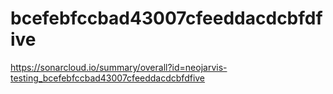 # bcefebfccbad43007cfeeddacdcbfdfive
https://sonarcloud.io/summary/overall?id=neojarvis-testing_bcefebfccbad43007cfeeddacdcbfdfive
